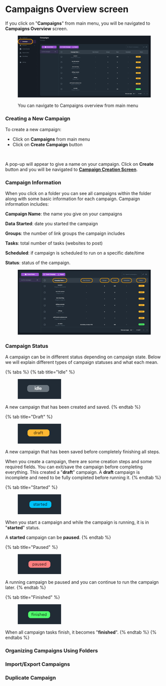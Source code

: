 # Campaigns Overview screen

If you click on "**Campaigns**" from main menu, you will be navigated to **Campaigns Overview** screen.

<figure><img src="../../.gitbook/assets/1 - campaigns overview.png" alt=""><figcaption><p>You can navigate to Campaigns overview from main menu</p></figcaption></figure>

### Creating a New Campaign

To create a new campaign:

* Click on **Campaigns** from main menu
* Click on **Create Campaign** button

<figure><img src="../../.gitbook/assets/create campaign.gif" alt=""><figcaption></figcaption></figure>

A pop-up will appear to give a name on your campaign. Click on **Create** button and you will be navigated to [**Campaign Creation Screen**](campaign-creation-screen/).



### Campaign Information

When you click on a folder you can see all campaigns within the folder along with some basic information for each campaign. Campaign information includes:

**Campaign Name**: the name you give on your campaigns

**Data Started**: date you started the campaign

**Groups**: the number of link groups the campaign includes

**Tasks**: total number of tasks (websites to post)

**Scheduled**: if campaign is scheduled to run on a specific date/time

**Status**: status of the campaign.

<figure><img src="../../.gitbook/assets/campaign details.jpg" alt=""><figcaption></figcaption></figure>

###

### Campaign Status

A campaign can be in different status depending on campaign state. Below we will explain different types of campaign statuses and what each mean.

{% tabs %}
{% tab title="Idle" %}
<figure><img src="../../.gitbook/assets/status - idle.jpg" alt=""><figcaption></figcaption></figure>

A new campaign that has been created and saved.
{% endtab %}

{% tab title="Draft" %}
<figure><img src="../../.gitbook/assets/status - draft.jpg" alt=""><figcaption></figcaption></figure>

A new campaign that has been saved before completely finishing all steps.

When you create a campaign, there are some creation steps and some required fields. You can exit/save the campaign before completing everything. This created a "**draft**" campaign. A **draft** campaign is incomplete and need to be fully completed before running it.
{% endtab %}

{% tab title="Started" %}
<figure><img src="../../.gitbook/assets/status - started.jpg" alt=""><figcaption></figcaption></figure>

When you start a campaign and while the campaign is running, it is in "**started**" status.

A **started** campaign can be **paused**.
{% endtab %}

{% tab title="Paused" %}
<figure><img src="../../.gitbook/assets/status - paused.jpg" alt=""><figcaption></figcaption></figure>

A running campaign be paused and you can continue to run the campaign later.
{% endtab %}

{% tab title="Finished" %}
<figure><img src="../../.gitbook/assets/status - finished.jpg" alt=""><figcaption></figcaption></figure>

When all campaign tasks finish, it becomes "**finished**".&#x20;
{% endtab %}
{% endtabs %}



### Organizing Campaigns Using Folders





### Import/Export Campaigns





### Duplicate Campaign



